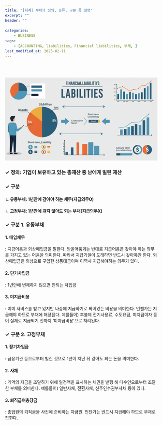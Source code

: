 ```yaml
---
title: "[회계] 부채의 정의, 종류, 구분 등 설명"
excerpt: ""
header: ""

categories:
    - BUSINESS
tags:
    - [ACCOUNTING, liabilities, Financial liabilities, 부채, ]
last_modified_at: 2025-02-11
---
```

<br><br>

![0](/upload/2025-02-11-부채의_정의,_종류,_구분_등_설명.md/0.png)



### ✓ 정의: 기업이 보유하고 있는 총재산 중 남에게 빌린 재산



### ✓ 구분



####       ㄴ 유동부채: 1년안에 갚아야 하는 채무(지급의무O)



####       ㄴ 고정부채: 1년안에 갚지 않아도 되는 부채(지급의무X)



### ✓ 구분 1. 유동부채



#### 1. 매입채무


: 지금어음과 외상매입금을 말한다. 받을어움과는 반대로 지급어음은 갚아야 하는 의무를 가지고 있는 어음을 의미한다. 따라서 지급기일이 도래하면 반드시 갚아야만 한다. 외상매입금은 외상으로 구입한 상품대금이며 이역시 지급해야하는 의무가 있다.



#### 2. 단기차입금


: 1년안에 변제하지 않으면 안되는 차입금



#### 3. 미지급비용


: 이미 서비스를 받고 있지만 나중에 지급하기로 되어있는 비용을 의미한다. 언젠가는 지급해야 하므로 부채에 해당된다. 예를들어) 후불제 전기사용료, 수도요금, 미지급이자 등이 실제로 지급되기 전까지 ‘미지급비용’으로 처리된다.



### ✓ 구분 2. 고정부채



#### 1. 장기차입금


: 금융기관 등으로부터 빌린 것으로 1년이 지난 뒤 갚아도 되는 돈을 의미한다.



#### 2. 사채


: 거액의 자금을 조달하기 위해 일정액을 표시하는 채권을 발행 해 다수인으로부터 조달한 부채를 의미한다. 예를들어) 일반사채, 전환사채, 신주인수권부사채 등이 있다.



#### 3. 퇴직급여충당금


: 종업원의 퇴직금을 사전에 준비하는 자금원. 언젠가는 반드시 지급해야 하므로 부채로 잡힌다.

